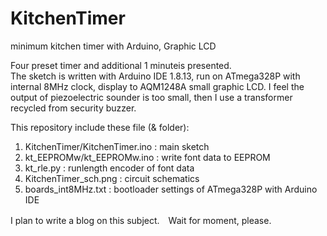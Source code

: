 # KitchenTimer
minimum kitchen timer with Arduino, Graphic LCD
<p></p>
Four preset timer and additional 1 minuteis presented.<br />
The sketch is written with Arduino IDE 1.8.13, run on ATmega328P with internal 8MHz clock, display to AQM1248A small graphic LCD.  I feel the output of piezoelectric sounder is too small, then I use a transformer recycled from security buzzer.
<p></p>
This repository include these file (& folder):<br />
<ol type="1">
  <li>KitchenTimer/KitchenTimer.ino : main sketch</li>
  <li>kt_EEPROMw/kt_EEPROMw.ino : write font data to EEPROM</li>
  <li>kt_rle.py : runlength encoder of font data</li>
  <li>KitchenTimer_sch.png : circuit schematics</li>
  <li>boards_int8MHz.txt : bootloader settings of ATmega328P with Arduino IDE</li>
</ol>
<p></p>
I plan to write a blog on this subject.　Wait for moment, please.
<p></p>
